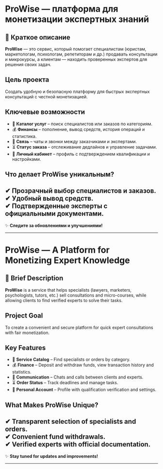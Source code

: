 # ProWise — платформа для монетизации экспертных знаний

## 📌 Краткое описание
**ProWise** — это сервис, который помогает специалистам (юристам, маркетологам, психологам, репетиторам и др.) продавать консультации и микрокурсы, а клиентам — находить проверенных экспертов для решения своих задач.

## Цель проекта
Создать удобную и безопасную платформу для быстрых экспертных консультаций с честной монетизацией.

## Ключевые возможности
- 🛒 **Каталог услуг** – поиск специалистов или заказов по категориям.
- 💰 **Финансы** – пополнение, вывод средств, история операций и статистика.
- 💬 **Связь** – чаты и звонки между заказчиками и экспертами.
- ⏳ **Статус заказа** – отслеживание дедлайнов и управление задачами.
- 📌 **Личный кабинет** – профиль с подтверждением квалификации и настройками.

## Что делает ProWise уникальным?
✔ Прозрачный выбор специалистов и заказов.  
✔ Удобный вывод средств.  
✔ Подтвержденные эксперты с официальными документами.  
---
✨ **Следите за обновлениями и улучшениями!**

---

# ProWise — A Platform for Monetizing Expert Knowledge

## 📌 Brief Description
**ProWise** is a service that helps specialists (lawyers, marketers, psychologists, tutors, etc.) sell consultations and micro-courses, while allowing clients to find verified experts to solve their tasks.

## Project Goal
To create a convenient and secure platform for quick expert consultations with fair monetization.

## Key Features
- 🛒 **Service Catalog** – Find specialists or orders by category.
- 💰 **Finance** – Deposit and withdraw funds, view transaction history and statistics.
- 💬 **Communication** – Chats and calls between clients and experts.
- ⏳ **Order Status** – Track deadlines and manage tasks.
- 📌 **Personal Account** – Profile with qualification verification and settings.

## What Makes ProWise Unique?
✔ Transparent selection of specialists and orders.  
✔ Convenient fund withdrawals.  
✔ Verified experts with official documentation.  
---
✨ **Stay tuned for updates and improvements!**

---






